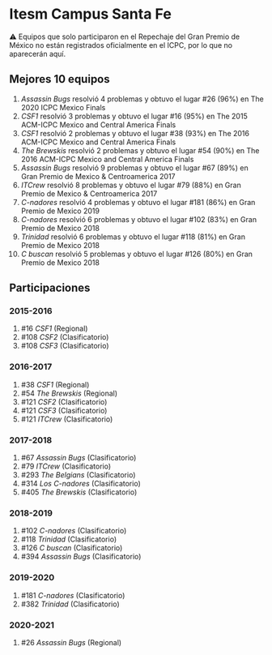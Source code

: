 # Itesm Campus Santa Fe

:warning: Equipos que solo participaron en el Repechaje del Gran Premio de México no están registrados oficialmente en el ICPC, por lo que no aparecerán aquí.

## Mejores 10 equipos

1. _Assassin Bugs_ resolvió 4 problemas y obtuvo el lugar #26 (96%) en The 2020 ICPC Mexico Finals
1. _CSF1_ resolvió 3 problemas y obtuvo el lugar #16 (95%) en The 2015 ACM-ICPC Mexico and Central America Finals
1. _CSF1_ resolvió 2 problemas y obtuvo el lugar #38 (93%) en The 2016 ACM-ICPC Mexico and Central America Finals
1. _The Brewskis_ resolvió 2 problemas y obtuvo el lugar #54 (90%) en The 2016 ACM-ICPC Mexico and Central America Finals
1. _Assassin Bugs_ resolvió 9 problemas y obtuvo el lugar #67 (89%) en Gran Premio de Mexico & Centroamerica 2017
1. _ITCrew_ resolvió 8 problemas y obtuvo el lugar #79 (88%) en Gran Premio de Mexico & Centroamerica 2017
1. _C-nadores_ resolvió 4 problemas y obtuvo el lugar #181 (86%) en Gran Premio de Mexico 2019
1. _C-nadores_ resolvió 6 problemas y obtuvo el lugar #102 (83%) en Gran Premio de Mexico 2018
1. _Trinidad_ resolvió 6 problemas y obtuvo el lugar #118 (81%) en Gran Premio de Mexico 2018
1. _C buscan_ resolvió 5 problemas y obtuvo el lugar #126 (80%) en Gran Premio de Mexico 2018

## Participaciones

### 2015-2016

1. #16 _CSF1_ (Regional)
1. #108 _CSF2_ (Clasificatorio)
1. #108 _CSF3_ (Clasificatorio)

### 2016-2017

1. #38 _CSF1_ (Regional)
1. #54 _The Brewskis_ (Regional)
1. #121 _CSF2_ (Clasificatorio)
1. #121 _CSF3_ (Clasificatorio)
1. #121 _ITCrew_ (Clasificatorio)

### 2017-2018

1. #67 _Assassin Bugs_ (Clasificatorio)
1. #79 _ITCrew_ (Clasificatorio)
1. #293 _The Belgians_ (Clasificatorio)
1. #314 _Los C-nadores_ (Clasificatorio)
1. #405 _The Brewskis_ (Clasificatorio)

### 2018-2019

1. #102 _C-nadores_ (Clasificatorio)
1. #118 _Trinidad_ (Clasificatorio)
1. #126 _C buscan_ (Clasificatorio)
1. #394 _Assassin Bugs_ (Clasificatorio)

### 2019-2020

1. #181 _C-nadores_ (Clasificatorio)
1. #382 _Trinidad_ (Clasificatorio)

### 2020-2021

1. #26 _Assassin Bugs_ (Regional)



